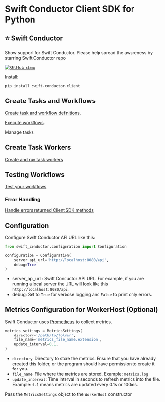 # Swift Conductor Client SDK for Python

## ⭐ Swift Conductor

Show support for Swift Conductor.  Please help spread the awareness by starring Swift Conductor repo.

[![GitHub stars](https://img.shields.io/github/stars/swift-conductor/conductor.svg?style=social&label=Star&maxAge=)](https://GitHub.com/swift-conductor/conductor/)


Install:

```shell
pip install swift-conductor-client
```

## Create Tasks and Workflows

[Create task and workflow definitions](https://github.com/swift-conductor/conductor-client-python/tree/main/docs/metadata.md).  

[Execute workflows](https://github.com/swift-conductor/conductor-client-python/tree/main/docs/workflow.md).

[Manage tasks](https://github.com/swift-conductor/conductor-client-python/tree/main/docs/task.md).

## Create Task Workers

[Create and run task workers](https://github.com/swift-conductor/conductor-client-python/tree/main/docs/worker.md)

## Testing Workflows

[Test your workflows](https://github.com/swift-conductor/conductor-client-python/tree/main/docs/testing.md)

### Error Handling

[Handle errors returned Client SDK methods](https://github.com/swift-conductor/conductor-client-python/tree/main/docs/exceptions.md)

## Configuration

Configure Swift Conductor API URL like this: 

```python
from swift_conductor.configuration import Configuration

configuration = Configuration(
    server_api_url='http://localhost:8080/api',
    debug=True
)
```

* server_api_url : Swift Conductor API URL. For example, if you are running a local server the URL will look like this `http://localhost:8080/api`.
* debug: Set to `True` for verbose logging and `False` to print only errors.

## Metrics Configuration for WorkerHost (Optional)

Swift Conductor uses [Prometheus](https://prometheus.io/) to collect metrics.

```python
metrics_settings = MetricsSettings(
    directory='/path/to/folder',
    file_name='metrics_file_name.extension',
    update_interval=0.1,
)
```

* `directory`: Directory to store the metrics. Ensure that you have already created this folder, or the program should have permission to create it for you.
* `file_name`: File where the metrics are stored. Example: `metrics.log`
* `update_interval`: Time interval in seconds to refresh metrics into the file. Example: `0.1` means metrics are updated every  0.1s or 100ms.

Pass the `MetricsSettings` object to the `WorkerHost` constructor. 

